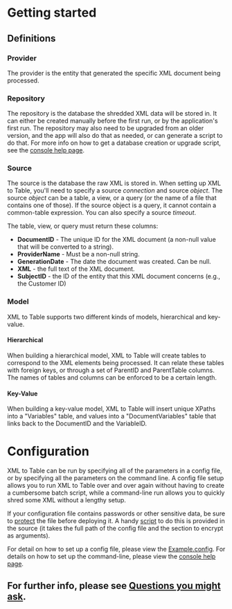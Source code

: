 # Getting started

## Definitions

### Provider
The provider is the entity that generated the specific XML document being processed.

### Repository
The repository is the database the shredded XML data will be stored in. It can either be created manually before the first run, or by the application's first run. The repository may also need to be upgraded from an older version, and the app will also do that as needed, or can generate a script to do that.
For more info on how to get a database creation or upgrade script, see the [console help page](../ConsoleRunner/Resources/manpage.txt).

### Source
The source is the database the raw XML is stored in. When setting up XML to Table, you'll need to specify a source _connection_ and source _object_. The source _object_ can be a table, a view, or a query (or the name of a file that contains one of those). If the source object is a query, it cannot contain a common-table expression. You can also specify a source _timeout_.

The table, view, or query must return these columns:
* **DocumentID** - The unique ID for the XML document (a non-null value that will be converted to a string).
* **ProviderName** - Must be a non-null string.
* **GenerationDate** - The date the document was created. Can be null.
* **XML** - the full text of the XML document.
* **SubjectID** - the ID of the entity that this XML document concerns (e.g., the Customer ID)

### Model

XML to Table supports two different kinds of models, hierarchical and key-value.

#### Hierarchical
When building a hierarchical model, XML to Table will create tables to correspond to the XML elements being processed. It can relate these tables with foreign keys, or through a set of ParentID and ParentTable columns. The names of tables and columns can be enforced to be a certain length.

#### Key-Value
When building a key-value model, XML to Table will insert unique XPaths into a "Variables" table, and values into a "DocumentVariables" table that links back to the DocumentID and the VariableID.

# Configuration

XML to Table can be run by specifying all of the parameters in a config file, or by specifying all the parameters on the command line. A config file setup allows you to run XML to Table over and over again without having to create a cumbersome batch script, while a command-line run allows you to quickly shred some XML without a lengthy setup.

If your configuration file contains passwords or other sensitive data, be sure to [protect](https://msdn.microsoft.com/en-us/library/hh8x3tas(v=vs.100).aspx) the file before deploying it. A handy [script](../protect_config.bat) to do this is provided in the source (it takes the full path of the config file and the section to encrypt as arguments).

For detail on how to set up a config file, please view the [Example.config](../ConsoleRunner/Example.config).
For details on how to set up the command-line, please view the [console help page](../ConsoleRunner/Resources/manpage.txt).

## For further info, please see [Questions you might ask](Questions-you-might-ask.md).
